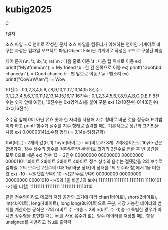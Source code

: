 # kubig2025

C

1일차

소스 파일 = C 언어로 작성한 문서
소스 파일을 컴퓨터가 이해하는 언어인 기계어로 바꾸는 과정은 컴파일
오브젝트 파일(Object File)은 기계어로 작성된 코드로 구성된 파일

제어 문자(\n, \t, \b, \r, \a)
\n : 다음 줄로 이동
\t : 다음 탭 위치로 이동 ex) printf("My\tfriend\n"); = My      friend
\b : 한 칸 왼쪽으로 이동 ex) printf("Goot\bd chance\n"); = Good chance
\r : 맨 앞으로 이동 /  \a : 벨소리 ex) printf("Cow\rW\a\n"); = Wow

10진수 : 0,1,2,3,4,5,6,7,8,9,10,11,12,13,14,15
8진수 : 0,1,2,3,4,5,6,7,10,11,12,13,14,15,16,17
16진수 : 0,1,2,3,4,5,6,7,8,9,A,B,C,D,E,F
8진수는 숫자 앞에 0(영), 16진수는 0x(영엑스)를 붙여 구분 ex) 12(10진수)      014(8진수)      0xc(16진수) 

소수점 앞에 0이 아닌 유효 숫자 한 자리를 사용해 지수 형태로 바꾼 것을 정규화 표기법이라 하고 printf 함수가 실수를 지수 형태로 출력할 때는 기본적으로 정규화 표기법을 사용 ex) 0.0000314(소수점 형태) = 3.14e-5(정규화)

1bit(비트) : 2개의 값(0, 1)
1byte(바이트) : bit(비트)가 8개. 2의8승이므로 1byte 값은 256가지.
정수 상수의 양수를 컴파일하면 4바이트 크기의 2진수로 변환 후 빈 공간을 모두 0으로 채움
ex) 정수 13 = 2진수 00000000 00000000 00000000 00001101
                    1바이트   2바이트   3바이트  4바이트
정수 상수의 음수는 절댓값을 2의 보수로 컴파일. 2의 보수란 2진수의 0과 1을 바꾼 상태(이 상태를 1의 보수라 함)에서 1을 더한 값
ex) -10 ->(절댓값 변환) 10 ->(2진수로 변환) 00000000 00000000 00000000 00001010 ->(0과 1을 바꿈.1의 보수) 11111111 11111111 11111111 11110101 ->(1을 더함) 11111111 11111111 11111111 11110110

같은 정수형이라도 메모리 저장 공간의 크기에 따라 char(1바이트), short(2바이트), int(4바이트), long(4바이트), long long(8바이트)으로 구분. 저장 가능한 데이터의 범위를 계산하는 공식은 -2의 n(비트 수 -1)승 ~ 2의 n(비트 수 -1)승 -1
특별한 경우가 아니면 정수형을 표현할 때는 int를 사용
음수가 없는 양수 데이터를 저장할 때는 항상 unsigned를 사용하고 %u로 출력력
